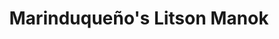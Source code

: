 ---
title: "Marinduqueño's Litson Manok"
url: /santo-tomas/marinduquenos-litson-manok/
shop: Lebensmittel
---